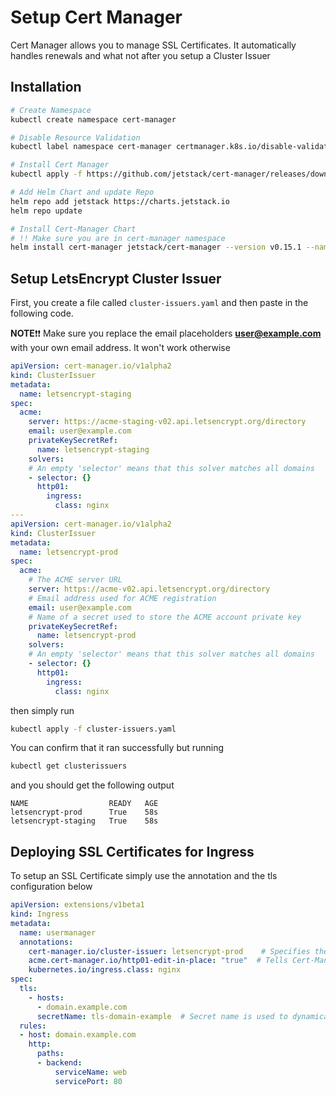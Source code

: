 # Setup Cert Manager

Cert Manager allows you to manage SSL Certificates. It automatically handles renewals and what not after you setup a Cluster Issuer

## Installation

```bash
# Create Namespace
kubectl create namespace cert-manager

# Disable Resource Validation
kubectl label namespace cert-manager certmanager.k8s.io/disable-validation=true

# Install Cert Manager
kubectl apply -f https://github.com/jetstack/cert-manager/releases/download/v0.15.1/cert-manager.crds.yaml

# Add Helm Chart and update Repo
helm repo add jetstack https://charts.jetstack.io
helm repo update

# Install Cert-Manager Chart
# !! Make sure you are in cert-manager namespace
helm install cert-manager jetstack/cert-manager --version v0.15.1 --namespace cert-manager
```

## Setup LetsEncrypt Cluster Issuer

First, you create a file called `cluster-issuers.yaml` and then paste in the following code.

**NOTE**❗❗ Make sure you replace the email placeholders **user@example.com** with your own email address. It won't work otherwise

```yaml
apiVersion: cert-manager.io/v1alpha2
kind: ClusterIssuer
metadata:
  name: letsencrypt-staging
spec:
  acme:
    server: https://acme-staging-v02.api.letsencrypt.org/directory
    email: user@example.com
    privateKeySecretRef:
      name: letsencrypt-staging
    solvers:
    # An empty 'selector' means that this solver matches all domains
    - selector: {}
      http01:
        ingress:
          class: nginx
---
apiVersion: cert-manager.io/v1alpha2
kind: ClusterIssuer
metadata:
  name: letsencrypt-prod
spec:
  acme:
    # The ACME server URL
    server: https://acme-v02.api.letsencrypt.org/directory
    # Email address used for ACME registration
    email: user@example.com
    # Name of a secret used to store the ACME account private key
    privateKeySecretRef:
      name: letsencrypt-prod
    solvers:
    # An empty 'selector' means that this solver matches all domains
    - selector: {}
      http01:
        ingress:
          class: nginx
```

then simply run

```bash
kubectl apply -f cluster-issuers.yaml
```

You can confirm that it ran successfully but running

```bash
kubectl get clusterissuers
```
and you should get the following output
```
NAME                  READY   AGE
letsencrypt-prod      True    58s
letsencrypt-staging   True    58s
```

## Deploying SSL Certificates for Ingress

To setup an SSL Certificate simply use the annotation and the tls configuration below

```yaml
apiVersion: extensions/v1beta1
kind: Ingress
metadata:
  name: usermanager
  annotations:
    cert-manager.io/cluster-issuer: letsencrypt-prod    # Specifies the Cluster Issuer to use
    acme.cert-manager.io/http01-edit-in-place: "true"  # Tells Cert-Manager to override this ingress temporarily
    kubernetes.io/ingress.class: nginx
spec:
  tls:
    - hosts:
      - domain.example.com
      secretName: tls-domain-example  # Secret name is used to dynamically generate the secret
  rules:
  - host: domain.example.com
    http:
      paths:
      - backend:
          serviceName: web
          servicePort: 80
```

